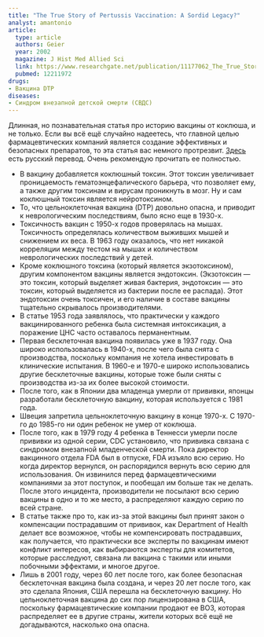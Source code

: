 ```yaml
---
title: "The True Story of Pertussis Vaccination: A Sordid Legacy?"
analyst: amantonio
article:
  type: article
  authors: Geier
  year: 2002
  magazine: J Hist Med Allied Sci
  link: https://www.researchgate.net/publication/11177062_The_True_Story_of_Pertussis_Vaccination_A_Sordid_Legacy
  pubmed: 12211972
drugs:
- Вакцина DTP
diseases:
- Синдром внезапной детской смерти (СВДС)
---
```


Длинная, но познавательная статья про историю вакцины от коклюша, и не только. Если вы всё ещё случайно надеетесь, что главной целью фармацевтических компаний является создание эффективных и безопасных препаратов, то эта статья вас немного протрезвит. [Здесь](http://homeoint.ru/vaccines/malady/geiers.htm) есть русский перевод. Очень рекомендую прочитать ее полностью.
- В вакцину добавляется коклюшный токсин. Этот токсин увеличивает проницаемость гематоэнцефалического барьера, что позволяет ему, а также другим токсинам и вирусам проникнуть в мозг. Ну и сам коклюшный токсин является нейротоксином.
- То, что цельноклеточная вакцина (DTP) довольно опасна, и приводит к неврологическим последствиям, было ясно еще в 1930-х.
- Токсичность вакцин с 1950-х годов проверялась на мышах. Токсичность определялась количеством выживших мышей и снижением их веса. В 1963 году оказалось, что нет никакой корреляции между тестом на мышах и количеством неврологических последствий у детей.
- Кроме коклюшного токсина (который является экзотоксином), другим компонентом вакцины является эндотоксин. (Экзотоксин — это токсин, который выделяет живая бактерия, эндотоксин — это токсин, который выделяется из бактерии после ее распада). Этот эндотоксин очень токсичен, и его наличие в составе вакцины тщательно скрывалось производителями.
- В статье 1953 года заявлялось, что практически у каждого вакцинированного ребенка была системная интоксикация, а поражение ЦНС часто оставалось перманентным.
- Первая бесклеточная вакцина появилась уже в 1937 году. Она широко использовалась в 1940-х, после чего была снята с производства, поскольку компания не хотела инвестировать в клинические испытания. В 1960-е и 1970-е широко использовались другие бесклеточные вакцины, которые тоже были сняты с производства из-за их более высокой стоимости.
- После того, как в Японии два младенца умерли от прививки, японцы разработали бесклеточную вакцину, которая используется с 1981 года.
- Швеция запретила цельноклеточную вакцину в конце 1970-х. С 1970-го до 1985-го ни один ребенок не умер от коклюша.
- После того, как в 1979 году 4 ребенка в Теннесси умерли после прививки из одной серии, CDC установило, что прививка связана с синдромом внезапной младенческой смерти. Пока директор вакцинного отдела FDA был в отпуске, FDA изъяло всю серию. Но когда директор вернулся, он распорядился вернуть всю серию для использования. Он извинился перед фармацевтическими компаниями за этот поступок, и пообещал им больше так не делать. После этого инцидента, производители не посылают всю серию вакцины в одно и то же место, а распределяют каждую серию по всей стране.
- В статье также про то, как из-за этой вакцины был принят закон о компенсации пострадавшим от прививок, как Department of Health делает все возможное, чтобы не компенсировать пострадавших, как получается, что практически все эксперты по вакцинам имеют конфликт интересов, как выбираются эксперты для комитетов, которые расследуют, связана ли вакцина с такими или иными побочными эффектами, и многое другое.
- Лишь в 2001 году, через 60 лет после того, как более безопасная бесклеточная вакцина была создана, и через 20 лет после того, как это сделала Япония, США перешла на бесклеточную вакцину. Но цельноклеточная вакцина до сих пор лицензирована в США, поскольку фармацевтические компании продают ее ВОЗ, которая распределяет ее в другие страны, жители которых всё ещё не догадываются, насколько она опасна.
